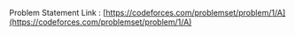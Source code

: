 Problem Statement Link : [https://codeforces.com/problemset/problem/1/A](https://codeforces.com/problemset/problem/1/A)